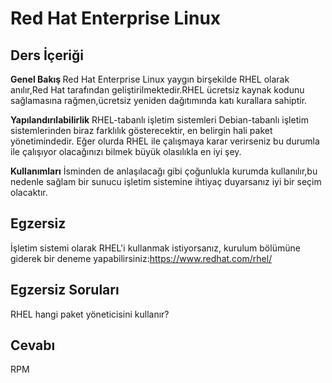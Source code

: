# Red Hat Enterprise Linux

## Ders İçeriği

<b>Genel Bakış </b>
Red Hat Enterprise Linux yaygın birşekilde RHEL olarak anılır,Red Hat tarafından geliştirilmektedir.RHEL ücretsiz kaynak kodunu sağlamasına rağmen,ücretsiz yeniden dağıtımında katı kurallara sahiptir.

<b>Yapılandırılabilirlik</b>
RHEL-tabanlı işletim sistemleri Debian-tabanlı işletim sistemlerinden biraz farklılık gösterecektir, en belirgin hali paket yönetimindedir. Eğer olurda RHEL ile çalışmaya karar verirseniz bu durumla ile çalışıyor olacağınızı bilmek büyük olasılıkla en iyi şey.

<b>Kullanımları</b>
İsminden de anlaşılacağı gibi çoğunlukla kurumda kullanılır,bu nedenle sağlam bir sunucu işletim sistemine ihtiyaç duyarsanız iyi bir seçim olacaktır.

## Egzersiz
İşletim sistemi olarak RHEL'i kullanmak istiyorsanız, kurulum bölümüne giderek bir deneme yapabilirsiniz:<a href='http://www.redhat.com/en/technologies/linux-platforms/enterprise-linux/'>https://www.redhat.com/rhel/</a>

## Egzersiz Soruları
RHEL hangi paket yöneticisini kullanır?

## Cevabı
RPM


